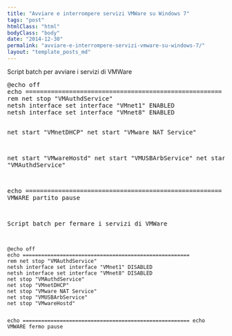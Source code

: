 ```yaml
---
title: "Avviare e interrompere servizi VMWare su Windows 7"
tags: "post"
htmlClass: "html"
bodyClass: "body"
date: "2014-12-30"
permalink: "avviare-e-interrompere-servizi-vmware-su-windows-7/"
layout: "template_posts_md"
---
```

<p>Script batch per avviare i servizi di VMWare</p>
<pre>
@echo off
echo ======================================================
rem net stop "VMAuthdService"
netsh interface set interface "VMnet1" ENABLED
netsh interface set interface "VMnet8" ENABLED

net start "VMnetDHCP"
net start "VMware NAT Service"

net start "VMwareHostd"
net start "VMUSBArbService"
net start "VMAuthdService"

echo ======================================================
echo VMWARE partito
pause
</code>

Script batch per fermare i servizi di VMWare

<code>
@echo off
echo ======================================================
rem net stop "VMAuthdService"
netsh interface set interface "VMnet1" DISABLED
netsh interface set interface "VMnet8" DISABLED
net stop "VMAuthdService"
net stop "VMnetDHCP"
net stop "VMware NAT Service"
net stop "VMUSBArbService"
net stop "VMwareHostd"



echo ======================================================
echo VMWARE fermo
pause
</pre>
